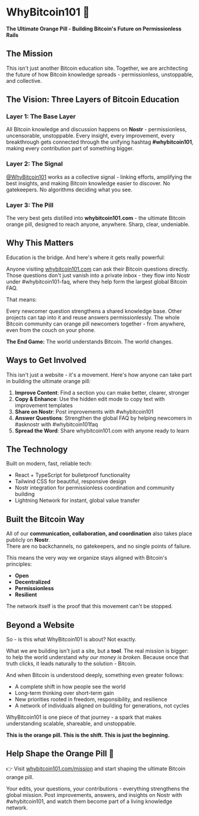 # WhyBitcoin101 🧡  

**The Ultimate Orange Pill - Building Bitcoin's Future on Permissionless Rails**  



## The Mission  

This isn't just another Bitcoin education site. Together, we are architecting the future of how Bitcoin knowledge spreads - permissionless, unstoppable, and collective.  

## The Vision: Three Layers of Bitcoin Education  



### Layer 1: The Base Layer  
All Bitcoin knowledge and discussion happens on **Nostr** - permissionless, uncensorable, unstoppable. Every insight, every improvement, every breakthrough gets connected through the unifying hashtag **#whybitcoin101**, making every contribution part of something bigger.  

### Layer 2: The Signal  
[@WhyBitcoin101](https://primal.net/whybitcoin101) works as a collective signal - linking efforts, amplifying the best insights, and making Bitcoin knowledge easier to discover. No gatekeepers. No algorithms deciding what you see.  

### Layer 3: The Pill  
The very best gets distilled into **whybitcoin101.com** - the ultimate Bitcoin orange pill, designed to reach anyone, anywhere. Sharp, clear, undeniable.  



## Why This Matters
Education is the bridge. And here's where it gets really powerful:

Anyone visiting [whybitcoin101.com](https://whybitcoin101.com) can ask their Bitcoin questions directly. Those questions don't just vanish into a private inbox - they flow into Nostr under #whybitcoin101-faq, where they help form the largest global Bitcoin FAQ.

That means:

Every newcomer question strengthens a shared knowledge base.
Other projects can tap into it and reuse answers permissionlessly.
The whole Bitcoin community can orange pill newcomers together - from anywhere, even from the couch on your phone.

**The End Game:** The world understands Bitcoin. The world changes.



## Ways to Get Involved  

This isn't just a website - it's a movement. Here's how anyone can take part in building the ultimate orange pill:  

1. **Improve Content**: Find a section you can make better, clearer, stronger  
2. **Copy & Enhance**: Use the hidden edit mode to copy text with improvement templates  
3. **Share on Nostr**: Post improvements with #whybitcoin101  
4. **Answer Questions**: Strengthen the global FAQ by helping newcomers in #asknostr with #whybitcoin101faq  
5. **Spread the Word**: Share whybitcoin101.com with anyone ready to learn  



## The Technology  

Built on modern, fast, reliable tech:  
- React + TypeScript for bulletproof functionality  
- Tailwind CSS for beautiful, responsive design  
- Nostr integration for permissionless coordination and community building  
- Lightning Network for instant, global value transfer



## Built the Bitcoin Way  

All of our **communication, collaboration, and coordination** also takes place publicly on **Nostr**.  
There are no backchannels, no gatekeepers, and no single points of failure.  

This means the very *way* we organize stays aligned with Bitcoin's principles:  

- **Open**  
- **Decentralized**  
- **Permissionless**  
- **Resilient**  

The network itself is the proof that this movement can't be stopped.  



## Beyond a Website  

So - is this what WhyBitcoin101 is about? Not exactly.  

What we are building isn't just a site, but a **tool**. The real mission is bigger: to help the world understand *why our money is broken*. Because once that truth clicks, it leads naturally to the solution - Bitcoin.  

And when Bitcoin is understood deeply, something even greater follows:  
- A complete shift in how people see the world  
- Long-term thinking over short-term gain  
- New priorities rooted in freedom, responsibility, and resilience  
- A network of individuals aligned on building for generations, not cycles  

WhyBitcoin101 is one piece of that journey - a spark that makes understanding scalable, shareable, and unstoppable.  

**This is the orange pill. This is the shift. This is just the beginning.**  



## Help Shape the Orange Pill 🧡

👉 Visit [whybitcoin101.com/mission](https://whybitcoin101.com/mission) and start shaping the ultimate Bitcoin orange pill.

Your edits, your questions, your contributions - everything strengthens the global mission. Post improvements, answers, and insights on Nostr with #whybitcoin101, and watch them become part of a living knowledge network.


